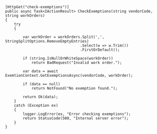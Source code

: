     [HttpGet("check-exemptions")]
    public async Task<IActionResult> CheckExemptions(string vendorCode, string workOrders)
    {
        try
        {
            
            var workOrder = workOrders.Split(',', StringSplitOptions.RemoveEmptyEntries)
                                      .Select(w => w.Trim())
                                      .FirstOrDefault();

            if (string.IsNullOrWhiteSpace(workOrder))
                return BadRequest("Invalid work order.");

            var data = await ExemtionContext.GetExemptionsAsync(vendorCode, workOrder);

            if (data == null)
                return NotFound("No exemption found.");

            return Ok(data);
        }
        catch (Exception ex)
        {
            logger.LogError(ex, "Error checking exemptions");
            return StatusCode(500, "Internal server error");
        }
    }
